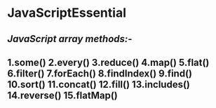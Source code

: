 # JavaScriptEssential
_**JavaScript array methods:-**_
---
1.some()
2.every()
3.reduce()
4.map()
5.flat()
6.filter()
7.forEach()
8.findIndex()
9.find()
10.sort()
11.concat()
12.fill()
13.includes()
14.reverse()
15.flatMap()
---

